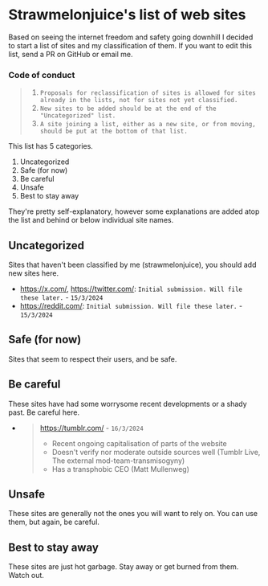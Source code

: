 # Strawmelonjuice's list of web sites

Based on seeing the internet freedom and safety going downhill I decided to start a list of sites and my classification  of them. If you want to edit this list, send a PR on GitHub or email me.

### Code of conduct
> 1. `Proposals for reclassification of sites is allowed for sites already in the lists, not for sites not yet classified.`
> 2. `New sites to be added should be at the end of the "Uncategorized" list.`
> 3. `A site joining a list, either as a new site, or from moving, should be put at the bottom of that list.`


This list has 5 categories. 
1. Uncategorized
2. Safe (for now)
3. Be careful
4. Unsafe
5. Best to stay away

They're pretty self-explanatory, however some explanations are added atop the list and behind or below individual site names.

## Uncategorized
Sites that haven't been classified by me (strawmelonjuice), you should add new sites here.

- <https://x.com/>, <https://twitter.com/>: `Initial submission. Will file these later.` - `15/3/2024`
- <https://reddit.com/>: `Initial submission. Will file these later.` - `15/3/2024`

## Safe (for now)
Sites that seem to respect their users, and be safe.


## Be careful
These sites have had some worrysome recent developments or a shady past. Be careful here.
- > <https://tumblr.com/> - `16/3/2024`
  > - Recent ongoing capitalisation of parts of the website
  > - Doesn't verify nor moderate outside sources well (Tumblr Live, The external mod-team-transmisogyny)
  > - Has a transphobic CEO (Matt Mullenweg)



## Unsafe
These sites are generally not the ones you will want to rely on. You can use them, but again, be careful.


## Best to stay away
These sites are just hot garbage. Stay away or get burned from them. Watch out.
